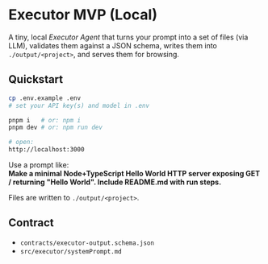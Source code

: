 # Executor MVP (Local)

A tiny, local *Executor Agent* that turns your prompt into a set of files (via LLM), validates them against a JSON schema, writes them into `./output/<project>`, and serves them for browsing.

## Quickstart

```bash
cp .env.example .env
# set your API key(s) and model in .env

pnpm i   # or: npm i
pnpm dev # or: npm run dev

# open:
http://localhost:3000
```

Use a prompt like:  
**Make a minimal Node+TypeScript Hello World HTTP server exposing GET / returning "Hello World". Include README.md with run steps.**

Files are written to `./output/<project>`.

## Contract
- `contracts/executor-output.schema.json`
- `src/executor/systemPrompt.md`
